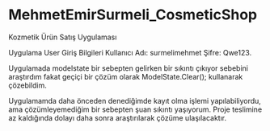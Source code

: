 # MehmetEmirSurmeli_CosmeticShop
 Kozmetik Ürün Satış Uygulaması

Uygulama User Giriş Bilgileri
Kullanıcı Adı: surmelimehmet
Şifre: Qwe123.

Uygulamada modelstate bir sebepten gelirken bir sıkıntı çıkıyor sebebini araştırdım fakat geçiçi bir çözüm olarak ModelState.Clear();
kullanarak çözebildim.

Uygulamamda daha önceden denediğimde kayıt olma işlemi yapılabiliyordu, ama çözümleyemediğim bir sebepten şuan sıkıntı yaşıyorum.
Proje teslimine az kaldığında dolayı daha sonra araştırılarak çözüme ulaşılacaktır.